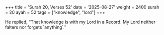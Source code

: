 +++
title = 'Surah 20, Verses 52'
date = '2025-08-27'
weight = 2400
surah = 20
ayah = 52
tags = ["knowledge", "lord"]
+++

He replied, “That knowledge is with my Lord in a Record. My Lord neither falters nor forgets ˹anything˺.”